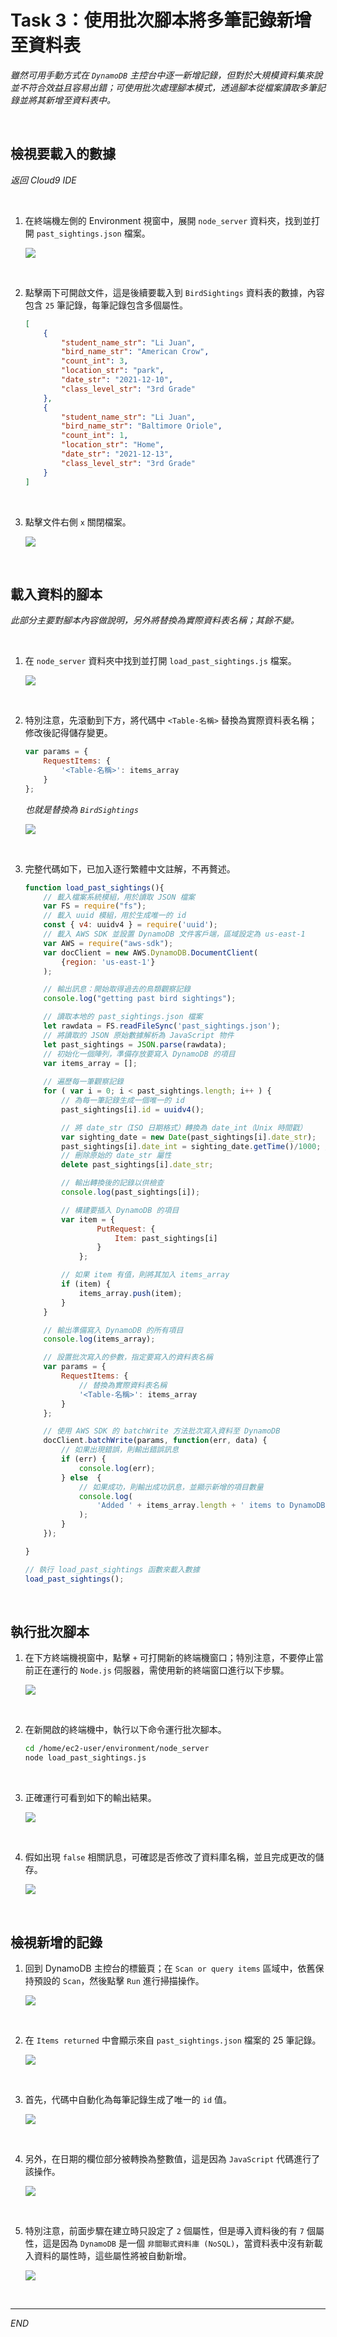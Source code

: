 # Task 3：使用批次腳本將多筆記錄新增至資料表

_雖然可用手動方式在 `DynamoDB` 主控台中逐一新增記錄，但對於大規模資料集來說並不符合效益且容易出錯；可使用批次處理腳本模式，透過腳本從檔案讀取多筆記錄並將其新增至資料表中。_

<br>

## 檢視要載入的數據

_返回 Cloud9 IDE_

<br>

1. 在終端機左側的 Environment 視窗中，展開 `node_server` 資料夾，找到並打開 `past_sightings.json` 檔案。

    ![](images/img_22.png)

<br>

2. 點擊兩下可開啟文件，這是後續要載入到 `BirdSightings` 資料表的數據，內容包含 `25` 筆記錄，每筆記錄包含多個屬性。

    ```json
    [
        {
            "student_name_str": "Li Juan",
            "bird_name_str": "American Crow",
            "count_int": 3,
            "location_str": "park",
            "date_str": "2021-12-10",
            "class_level_str": "3rd Grade"
        },
        {
            "student_name_str": "Li Juan",
            "bird_name_str": "Baltimore Oriole",
            "count_int": 1,
            "location_str": "Home",
            "date_str": "2021-12-13",
            "class_level_str": "3rd Grade"
        }
    ]
    ```

<br>

3. 點擊文件右側 `x` 關閉檔案。

    ![](images/img_23.png)

<br>

## 載入資料的腳本

_此部分主要對腳本內容做說明，另外將替換為實際資料表名稱；其餘不變。_

<br>

1. 在 `node_server` 資料夾中找到並打開 `load_past_sightings.js` 檔案。

    ![](images/img_24.png)

<br>

2. 特別注意，先滾動到下方，將代碼中 `<Table-名稱>` 替換為實際資料表名稱；修改後記得儲存變更。

    ```javascript
    var params = {
        RequestItems: { 
            '<Table-名稱>': items_array
        }
    };
    ```

    _也就是替換為 `BirdSightings`_

    ![](images/img_25.png)

<br>

3. 完整代碼如下，已加入逐行繁體中文註解，不再贅述。

    ```javascript
    function load_past_sightings(){
        // 載入檔案系統模組，用於讀取 JSON 檔案
        var	FS = require("fs");
        // 載入 uuid 模組，用於生成唯一的 id
        const { v4: uuidv4 } = require('uuid');
        // 載入 AWS SDK 並設置 DynamoDB 文件客戶端，區域設定為 us-east-1
        var AWS = require("aws-sdk");
        var docClient = new AWS.DynamoDB.DocumentClient(
            {region: 'us-east-1'}
        );

        // 輸出訊息：開始取得過去的鳥類觀察記錄
        console.log("getting past bird sightings");

        // 讀取本地的 past_sightings.json 檔案
        let rawdata = FS.readFileSync('past_sightings.json');
        // 將讀取的 JSON 原始數據解析為 JavaScript 物件
        let past_sightings = JSON.parse(rawdata);
        // 初始化一個陣列，準備存放要寫入 DynamoDB 的項目
        var items_array = [];
        
        // 遍歷每一筆觀察記錄
        for ( var i = 0; i < past_sightings.length; i++ ) {
            // 為每一筆記錄生成一個唯一的 id
            past_sightings[i].id = uuidv4();

            // 將 date_str（ISO 日期格式）轉換為 date_int（Unix 時間戳）
            var sighting_date = new Date(past_sightings[i].date_str);
            past_sightings[i].date_int = sighting_date.getTime()/1000; // 轉換為秒數
            // 刪除原始的 date_str 屬性
            delete past_sightings[i].date_str;

            // 輸出轉換後的記錄以供檢查
            console.log(past_sightings[i]);

            // 構建要插入 DynamoDB 的項目
            var item = {
                    PutRequest: {
                        Item: past_sightings[i]
                    }
                };

            // 如果 item 有值，則將其加入 items_array
            if (item) {
                items_array.push(item);
            }
        }

        // 輸出準備寫入 DynamoDB 的所有項目
        console.log(items_array);

        // 設置批次寫入的參數，指定要寫入的資料表名稱
        var params = {
            RequestItems: { 
                // 替換為實際資料表名稱
                '<Table-名稱>': items_array
            }
        };

        // 使用 AWS SDK 的 batchWrite 方法批次寫入資料至 DynamoDB
        docClient.batchWrite(params, function(err, data) {
            // 如果出現錯誤，則輸出錯誤訊息
            if (err) {
                console.log(err); 
            } else  {
                // 如果成功，則輸出成功訊息，並顯示新增的項目數量
                console.log(
                    'Added ' + items_array.length + ' items to DynamoDB'
                );
            }   
        });

    }

    // 執行 load_past_sightings 函數來載入數據
    load_past_sightings();
    ```

<br>

## 執行批次腳本

1. 在下方終端機視窗中，點擊 `+` 可打開新的終端機窗口；特別注意，不要停止當前正在運行的 `Node.js` 伺服器，需使用新的終端窗口進行以下步驟。

    ![](images/img_26.png)

<br>

2. 在新開啟的終端機中，執行以下命令運行批次腳本。

    ```bash
    cd /home/ec2-user/environment/node_server
    node load_past_sightings.js
    ```

<br>

3. 正確運行可看到如下的輸出結果。

    ![](images/img_27.png)

<br>

4. 假如出現 `false` 相關訊息，可確認是否修改了資料庫名稱，並且完成更改的儲存。

    ![](images/img_33.png)

<br>

## 檢視新增的記錄

1. 回到 DynamoDB 主控台的標籤頁；在 `Scan or query items` 區域中，依舊保持預設的 `Scan`，然後點擊 `Run` 進行掃描操作。

    ![](images/img_28.png)

<br>

2. 在 `Items returned` 中會顯示來自 `past_sightings.json` 檔案的 25 筆記錄。

    ![](images/img_29.png)

<br>

3. 首先，代碼中自動化為每筆記錄生成了唯一的 `id` 值。

    ![](images/img_31.png)

<br>

4. 另外，在日期的欄位部分被轉換為整數值，這是因為 `JavaScript` 代碼進行了該操作。

    ![](images/img_32.png)

<br>

5. 特別注意，前面步驟在建立時只設定了 `2` 個屬性，但是導入資料後的有 `7` 個屬性，這是因為 `DynamoDB` 是一個 `非關聯式資料庫 (NoSQL)`，當資料表中沒有新載入資料的屬性時，這些屬性將被自動新增。

    ![](images/img_30.png)

<br>

___

_END_